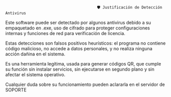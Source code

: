                                             🛡️ Justificación de Detección Antivirus               

Este software puede ser detectado por algunos antivirus debido a su empaquetado en .exe, uso de cifrado para proteger configuraciones internas y funciones de red para verificación de licencia.

Estas detecciones son falsos positivos heurísticos: el programa no contiene código malicioso, no accede a datos personales, y no realiza ninguna acción dañina en el sistema.

Es una herramienta legítima, usada para generar códigos QR, que cumple su función sin instalar servicios, sin ejecutarse en segundo plano y sin afectar el sistema operativo.

Cualquier duda sobre su funcionamiento pueden aclararla en el servidor de SOPORTE 
